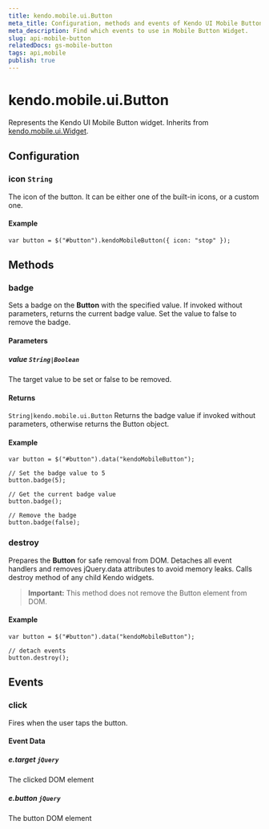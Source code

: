 ```yaml
---
title: kendo.mobile.ui.Button
meta_title: Configuration, methods and events of Kendo UI Mobile Button
meta_description: Find which events to use in Mobile Button Widget.
slug: api-mobile-button
relatedDocs: gs-mobile-button
tags: api,mobile
publish: true
---
```


# kendo.mobile.ui.Button

Represents the Kendo UI Mobile Button widget. Inherits from [kendo.mobile.ui.Widget](/api/framework/mobilewidget).

## Configuration

### icon `String`

 The icon of the button. It can be either one of the built-in icons, or a custom one.

#### Example

    var button = $("#button").kendoMobileButton({ icon: "stop" });

## Methods

### badge

Sets a badge on the **Button** with the specified value. If invoked without parameters, returns the current badge value. Set the value to false to remove the badge.

#### Parameters

##### value `String|Boolean`

The target value to be set or false to be removed.

#### Returns

`String|kendo.mobile.ui.Button` Returns the badge value if invoked without parameters, otherwise returns the Button object.

#### Example

    var button = $("#button").data("kendoMobileButton");

    // Set the badge value to 5
    button.badge(5);

    // Get the current badge value
    button.badge();

    // Remove the badge
    button.badge(false);

### destroy
Prepares the **Button** for safe removal from DOM. Detaches all event handlers and removes jQuery.data attributes to avoid memory leaks. Calls destroy method of any child Kendo widgets.

> **Important:** This method does not remove the Button element from DOM.

#### Example

    var button = $("#button").data("kendoMobileButton");

    // detach events
    button.destroy();

## Events

### click

Fires when the user taps the button.

#### Event Data

##### e.target `jQuery`

The clicked DOM element

##### e.button `jQuery`

The button DOM element
